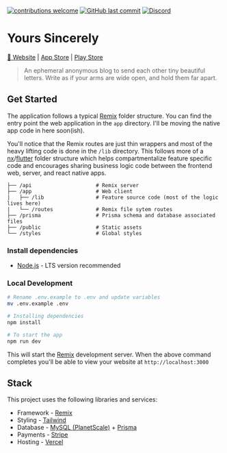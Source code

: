 [![contributions welcome](https://img.shields.io/badge/contributions-welcome-brightgreen.svg?style=flat)](https://github.com/kyh/yours-sincerely/issues)
[![GitHub last commit](https://img.shields.io/github/last-commit/kyh/yours-sincerely)](https://github.com/kyh/yours-sincerely)
[![Discord](https://img.shields.io/badge/Discord-Join%20Chat-%237289DA)](https://discord.gg/YtafKzR)

# Yours Sincerely

[🚀 Website](https://yourssincerely.org/) | [App Store](https://apps.apple.com/ag/app/yours-sincerely/id1510472230) | [Play Store](https://play.google.com/store/apps/details?id=com.kyh.yourssincerely)

> An ephemeral anonymous blog to send each other tiny beautiful letters. Write as if your arms are wide open, and hold them far apart.

## Get Started

The application follows a typical [Remix](https://remix.run/docs/en/v1/tutorials/blog) folder structure. You can find the entry point the web application in the `app` directory. I'll be moving the native app code in here soon(ish).

You'll notice that the Remix routes are just thin wrappers and most of the heavy lifting code is done in the `/lib` directory. This follows more of a [nx](https://nx.dev/getting-started/intro)/[flutter](https://flutter.dev/) folder structure which helps compartmentalize feature specific code and encourages sharing business logic code between the frontend web, server, and react native apps.

```
├── /api                     # Remix server
├── /app                     # Web client
|   ├── /lib                 # Feature source code (most of the logic lives here)
|   └── /routes              # Remix file sytem routes
├── /prisma                  # Prisma schema and database associated files
├── /public                  # Static assets
└── /styles                  # Global styles
```

### Install dependencies

- [Node.js](https://nodejs.org/en) - LTS version recommended

### Local Development

```sh
# Rename .env.example to .env and update variables
mv .env.example .env

# Installing dependencies
npm install

# To start the app
npm run dev
```

This will start the [Remix](https://remix.run) development server. When the above command completes you'll be able to view your website at `http://localhost:3000`

## Stack

This project uses the following libraries and services:

- Framework - [Remix](https://remix.run)
- Styling - [Tailwind](https://tailwindcss.com)
- Database - [MySQL (PlanetScale)](https://planetscale.com) + [Prisma](https://www.prisma.io)
- Payments - [Stripe](https://stripe.com)
- Hosting - [Vercel](https://vercel.com)
